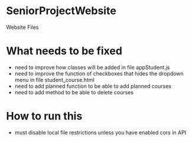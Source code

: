 # SeniorProjectWebsite
Website Files

# What needs to be fixed
- need to improve how classes will be added in file appStudent.js
- need to improve the function of checkboxes that hides the dropdown menu in file student_course.html
- need to add planned function to be able to add planned courses
- need to add method to be able to delete courses

# How to run this
- must disable local file restrictions unless you have enabled cors in API